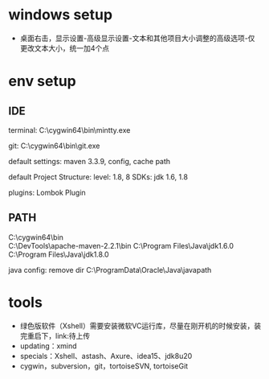 # windows setup
- 桌面右击，显示设置-高级显示设置-文本和其他项目大小调整的高级选项-仅更改文本大小，统一加4个点

# env setup
## IDE
terminal:
C:\cygwin64\bin\mintty.exe

git:
C:\cygwin64\bin\git.exe

default settings:
maven 3.3.9, config, cache path

default Project Structure:
level: 1.8, 8
SDKs: jdk 1.6, 1.8

plugins:
Lombok Plugin


## PATH
C:\cygwin64\bin\
C:\DevTools\apache-maven-2.2.1\bin
C:\Program Files\Java\jdk1.6.0
C:\Program Files\Java\jdk1.8.0

java config:
remove dir C:\ProgramData\Oracle\Java\javapath

# tools
- 绿色版软件（Xshell）需要安装微软VC运行库，尽量在刚开机的时候安装，装完重启下，link:待上传
- updating：xmind
- specials：Xshell、astash、Axure、idea15、jdk8u20
- cygwin，subversion，git，tortoiseSVN, tortoiseGit
